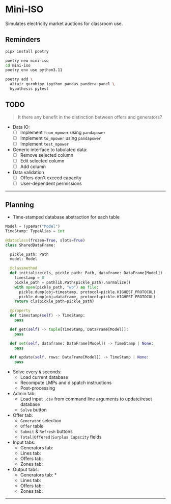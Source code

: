 # Mini-ISO 

Simulates electricity market auctions for classroom use.

## Reminders

```bash
pipx install poetry

poetry new mini-iso
cd mini-iso
poetry env use python3.11

poetry add \
  altair gurobipy ipython pandas pandera panel \
  hypothesis pytest
```

## TODO

> It there any benefit in the distinction between offers and generators?

* Data IO:
  - [ ] Implement `from_mpower` using `pandapower`
  - [ ] Implement `to_mpower` using `pandapower`
  - [ ] Implement `test_mpower`

* Generic interface to tabulated data:
  - [ ] Remove selected column
  - [ ] Edit selected column
  - [ ] Add column

* Data validation
  - [ ] Offers don't exceed capacity
  - [ ] User-dependent permissions

---

## Planning

* Time-stamped database abstraction for each table
  
```python
Model = TypeVar("Model") 
TimeStamp: TypeAlias = int

@dataclass(frozen=True, slots=True)
class SharedDataFrame:

  pickle_path: Path
  model: Model

  @classmethod
  def initialize(cls, pickle_path: Path, dataframe: DataFrame[Model]) -> SharedDataFrame[Model]:
    timestamp = 0
    pickle_path = pathlib.Path(pickle_path).normalize()
    with open(pickle_path, "wb") as file:
      pickle.dump(obj=timestamp, protocol=pickle.HIGHEST_PROTOCOL)
      pickle.dump(obj=dataframe, protocol=pickle.HIGHEST_PROTOCOL)
    return cls(pickle_path=pickle_path)

  @property
  def timestamp(self) -> TimeStamp:
    pass

  def get(self) -> tuple[TimeStamp, DataFrame[Model]]:
    pass

  def set(self, dataframe: DataFrame[Model]) -> TimeStamp | None:
    pass

  def update(self, rows: DataFrame[Model]) -> TimeStamp | None:
    pass

```

* Solve every `N` seconds:
  - Load current database
  - Recompute LMPs and dispatch instructions
  - Post-processing
* Admin tab:
  - Load input `.csv` from command line arguments to update/reset database
  - `Solve` button
* Offer tab:
  - `Generator` selection
  - `Offer` table
  - `Submit` & `Refresh` buttons
  - `Total|Offered|Surplus Capacity` fields
* Input tabs:
  - Generators tab:
  - Lines tab:
  - Offers tab:
  - Zones tab:
* Output tabs:
  - Generators tab:
    * 
  - Lines tab:
  - Offers tab:
  - Zones tab:

---

